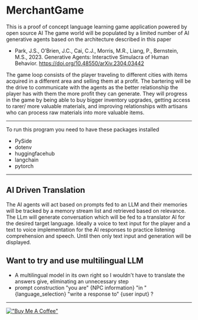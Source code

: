 # MerchantGame
This is a proof of concept language learning game application powered by open source AI
The game world will be populated by a limited number of AI generative agents based on the architecture described in this paper
- Park, J.S., O’Brien, J.C., Cai, C.J., Morris, M.R., Liang, P., Bernstein, M.S., 2023. Generative Agents: Interactive Simulacra of Human Behavior. https://doi.org/10.48550/arXiv.2304.03442

The game loop consists of the player traveling to different cities with items acquired in a different area and selling them at a profit. The bartering will be the drive to communicate with the agents as the better relationship the player has with them the more profit they can generate.
They will progress in the game by being able to buy bigger inventory upgrades, getting access to rarer/ more valuable materials, and improving relationships with artisans who can process raw materials into more valuable items.

---
To run this program you need to have these packages installed
- PySide
- dotenv
- huggingfacehub
- langchain
- pytorch
---
## AI Driven Translation
The AI agents will act based on prompts fed to an LLM and their memories will be tracked by a memory stream list and retrieved based on relevance.
The LLm will generate conversation which will be fed to a translator AI for the desired target language. Ideally a voice to text input for the player and a text to voice implementation for the AI responses to practice listening comprehension and speech. Until then only text input and generation will be displayed.

## Want to try and use multilingual LLM
- A multilingual model in its own right so I wouldn't have to translate the answers give, eliminating an unnecessary step
- prompt construction "you are" {NPC information} "in " {language_selection} "write a response to" {user input} ?

---
[!["Buy Me A Coffee"](https://www.buymeacoffee.com/assets/img/custom_images/orange_img.png)](https://www.buymeacoffee.com/BrainBow65)
